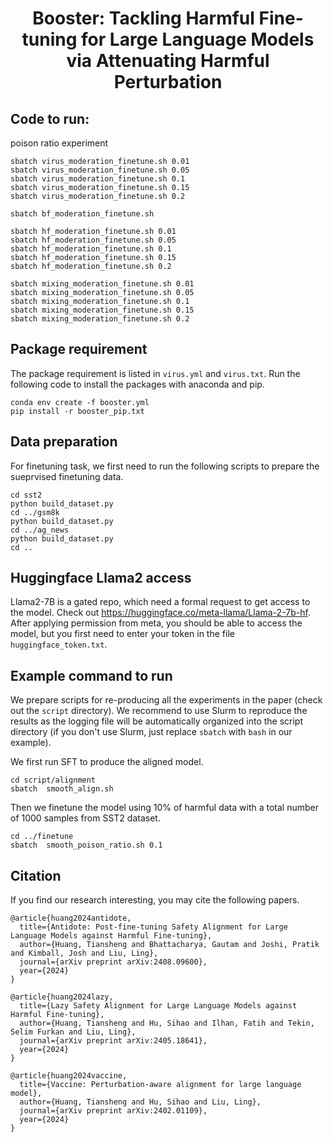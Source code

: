 <!-- markdownlint-disable first-line-h1 -->
<!-- markdownlint-disable html -->

<h1 align="center">Booster: Tackling Harmful Fine-tuning for Large Language Models via Attenuating Harmful Perturbation</h1>


## Code to run:

poison ratio experiment

```
sbatch virus_moderation_finetune.sh 0.01
sbatch virus_moderation_finetune.sh 0.05
sbatch virus_moderation_finetune.sh 0.1
sbatch virus_moderation_finetune.sh 0.15
sbatch virus_moderation_finetune.sh 0.2

sbatch bf_moderation_finetune.sh 

sbatch hf_moderation_finetune.sh 0.01
sbatch hf_moderation_finetune.sh 0.05
sbatch hf_moderation_finetune.sh 0.1
sbatch hf_moderation_finetune.sh 0.15
sbatch hf_moderation_finetune.sh 0.2

sbatch mixing_moderation_finetune.sh 0.01
sbatch mixing_moderation_finetune.sh 0.05
sbatch mixing_moderation_finetune.sh 0.1
sbatch mixing_moderation_finetune.sh 0.15
sbatch mixing_moderation_finetune.sh 0.2

```

## Package requirement
The package requirement is listed in `virus.yml` and `virus.txt`. Run the following code to install the packages with anaconda and pip.  
```
conda env create -f booster.yml
pip install -r booster_pip.txt
```

## Data  preparation
For finetuning task, we first need to run the following scripts to prepare the sueprvised finetuning data.
```
cd sst2
python build_dataset.py
cd ../gsm8k
python build_dataset.py
cd ../ag_news
python build_dataset.py
cd ..
```

## Huggingface Llama2 access
Llama2-7B is a gated repo, which need a formal request to get access to the model. Check out https://huggingface.co/meta-llama/Llama-2-7b-hf.
After applying permission from meta, you should be able to access the model, but you first need to enter your token in the file `huggingface_token.txt`.



## Example command to run

We prepare scripts for re-producing all the experiments in the paper (check out the `script` directory). We recommend to use Slurm to reproduce the results as the logging file will be automatically organized into the script directory (if you don't use Slurm, just replace `sbatch` with `bash` in our example).

We first run SFT to produce the aligned model. 
```
cd script/alignment
sbatch  smooth_align.sh
```
Then we finetune the model using 10% of harmful data with a total number of 1000 samples from SST2 dataset. 
```
cd ../finetune
sbatch  smooth_poison_ratio.sh 0.1
```



## Citation
If you find our research interesting, you may cite the following papers. 
```
@article{huang2024antidote,
  title={Antidote: Post-fine-tuning Safety Alignment for Large Language Models against Harmful Fine-tuning},
  author={Huang, Tiansheng and Bhattacharya, Gautam and Joshi, Pratik and Kimball, Josh and Liu, Ling},
  journal={arXiv preprint arXiv:2408.09600},
  year={2024}
}

@article{huang2024lazy,
  title={Lazy Safety Alignment for Large Language Models against Harmful Fine-tuning},
  author={Huang, Tiansheng and Hu, Sihao and Ilhan, Fatih and Tekin, Selim Furkan and Liu, Ling},
  journal={arXiv preprint arXiv:2405.18641},
  year={2024}
}

@article{huang2024vaccine,
  title={Vaccine: Perturbation-aware alignment for large language model},
  author={Huang, Tiansheng and Hu, Sihao and Liu, Ling},
  journal={arXiv preprint arXiv:2402.01109},
  year={2024}
}
```

